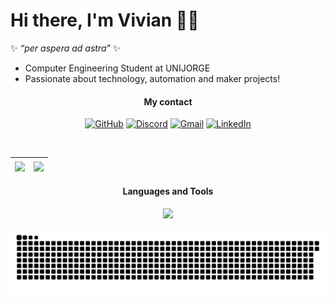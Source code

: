 # Hi there, I'm Vivian 👋🏽

✨ *“per aspera ad astra”* ✨

* Computer Engineering Student at UNIJORGE
* Passionate about technology, automation and maker projects! 

<h4 align="center">My contact</h4>

<div align="center">

[![GitHub](https://img.shields.io/badge/GitHub-181717?style=for-the-badge&logo=github&logoColor=white)](https://github.com/viviangomesp)
[![Discord](https://img.shields.io/badge/Discord-5865F2?style=for-the-badge&logo=discord&logoColor=white)](https://discord.com/users/gomesz)
[![Gmail](https://img.shields.io/badge/Gmail-D14836?style=for-the-badge&logo=gmail&logoColor=white)](mailto:viviangomesps@gmail.com)
[![LinkedIn](https://img.shields.io/badge/LinkedIn-0077B5?style=for-the-badge&logo=linkedin&logoColor=white)](https://www.linkedin.com/in/viviangomesp)

</div>

<br>

<div align="center">

| <a href="https://github.com/anuraghazra/github-readme-stats"><img align="center" src="https://github-readme-stats.vercel.app/api?username=viviangomesp&hide=contribs,issues&hide_rank=true&show_icons=true&theme=vue-dark&count_private=true&include_all_commits=true" /></a> | <a href="https://github.com/anuraghazra/convoychat"><img align="center" src="https://github-readme-stats.vercel.app/api/top-langs/?username=viviangomesp&layout=compact&theme=vue-dark" /></a> |
| ---------------- | ---------------- |

</div>

 
<h4 align="center">Languages and Tools</h4>


<p align="center">
  <a href="https://skillicons.dev">
    <img src="https://skillicons.dev/icons?i=c,java,python,html,css,js,spring,postgres,vscode,git" />
  </a>
</p>


<picture>
  <source media="(prefers-color-scheme: dark)" srcset="https://raw.githubusercontent.com/viviangomesp/viviangomesp/output/github-contribution-grid-snake-dark.svg">
  <source media="(prefers-color-scheme: light)" srcset="https://raw.githubusercontent.com/viviangomesp/viviangomesp/output/github-contribution-grid-snake.svg">
  <img alt="github contribution grid snake animation" src="https://raw.githubusercontent.com/viviangomesp/viviangomesp/output/github-contribution-grid-snake.svg">
</picture>
